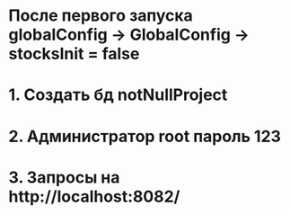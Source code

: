 # После первого запуска globalConfig -> GlobalConfig -> stocksInit = false
# 1. Создать бд notNullProject
# 2. Администратор root пароль 123
# 3. Запросы на http://localhost:8082/